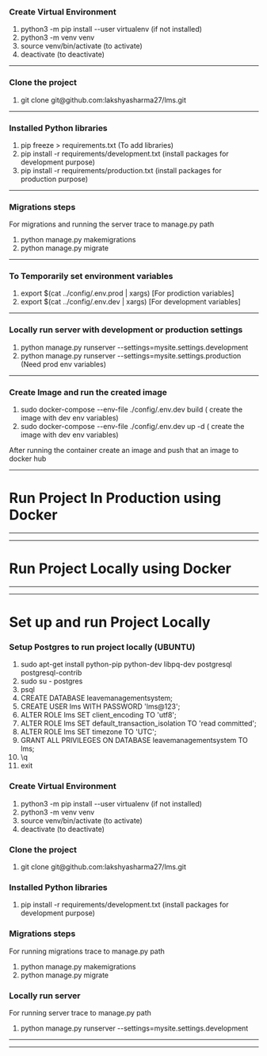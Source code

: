 
<h3>Create Virtual Environment</h3>
<ol>
    <li>python3 -m pip install --user virtualenv (if not installed)</li>
    <li>python3 -m venv venv</li>
    <li>source venv/bin/activate (to activate)</li>
    <li>deactivate (to deactivate)</li>
</ol>
<hr>

<h3>Clone the project</h3>
<ol>
    <li>git clone git@github.com:lakshyasharma27/lms.git</li>
</ol>
<hr>

<h3>Installed Python libraries</h3>
<ol>
    <li>
    pip freeze > requirements.txt (To add libraries) 
    </li>
    <li>
    pip install -r requirements/development.txt (install packages for development purpose)
    </li>
    <li>
    pip install -r requirements/production.txt (install packages for production purpose)
    </li>    
</ol>
<hr>

<h3>Migrations steps</h3>
<p>For migrations and running the server trace to manage.py path</p>
<ol>
    <li>
    python manage.py makemigrations
    </li>
    <li>
    python manage.py migrate
    </li>    
</ol>
<hr>

<h3>To Temporarily set environment variables</h3>
<ol>
    <li>
    export $(cat ../config/.env.prod | xargs) [For prodiction variables]
    </li>
    <li>
    export $(cat ../config/.env.dev | xargs) [For development variables]
    </li>    
</ol>
<hr>



<h3>Locally run server with development or production settings</h3>
<ol>
    <li>
    python manage.py runserver --settings=mysite.settings.development
    </li>
    <li>
    python manage.py runserver --settings=mysite.settings.production (Need prod env variables)
    </li>    
</ol>
<hr>

<h3>Create Image and run the created image</h3>
<ol>
    <li>
        sudo docker-compose --env-file ./config/.env.dev build ( create the image with dev env variables)
    </li>
    <li>
    sudo docker-compose --env-file ./config/.env.dev up -d ( create the image with dev env variables)
    </li>    
</ol>
<p>
After running the container create an image and push that an image to docker hub
</p>
<hr>

<h1> Run Project In Production using Docker </h1>

<hr>
<hr>

<h1> Run Project Locally using Docker </h1>

<hr>
<hr>

<h1> Set up and run Project Locally </h1>

<h3>Setup Postgres to run project locally (UBUNTU)</h3>
<ol>
    <li>
        sudo apt-get install python-pip python-dev libpq-dev postgresql postgresql-contrib
    </li>
    <li>
        sudo su - postgres
    </li>    
    <li>
        psql
    </li>    
    <li>
        CREATE DATABASE leavemanagementsystem;
    </li>    
    <li>
        CREATE USER lms WITH PASSWORD 'lms@123';
    </li> 
    <li>
        ALTER ROLE lms SET client_encoding TO 'utf8';
    </li>
    <li>
        ALTER ROLE lms SET default_transaction_isolation TO 'read committed';
    </li>
    <li>
        ALTER ROLE lms SET timezone TO 'UTC';
    </li> 
    <li>
        GRANT ALL PRIVILEGES ON DATABASE leavemanagementsystem TO lms;
    </li> 
    <li>
        \q
    </li> 
    <li>
        exit        
    </li>           
</ol>

<h3>Create Virtual Environment</h3>
<ol>
    <li>python3 -m pip install --user virtualenv (if not installed)</li>
    <li>python3 -m venv venv</li>
    <li>source venv/bin/activate (to activate)</li>
    <li>deactivate (to deactivate)</li>
</ol>

<h3>Clone the project</h3>
<ol>
    <li>git clone git@github.com:lakshyasharma27/lms.git</li>
</ol>

<h3>Installed Python libraries</h3>
<ol>
    <li>
    pip install -r requirements/development.txt (install packages for development purpose)
    </li>
</ol>

<h3>Migrations steps</h3>
<p>For running migrations trace to manage.py path</p>
<ol>
    <li>
    python manage.py makemigrations
    </li>
    <li>
    python manage.py migrate
    </li>    
</ol>

<h3>Locally run server</h3>
<p>For running server trace to manage.py path</p>
<ol>
    <li>
    python manage.py runserver --settings=mysite.settings.development
    </li>
</ol>
<hr>
<hr>
